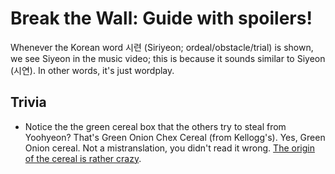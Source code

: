 # Break the Wall: Guide with spoilers!

Whenever the Korean word 시련 (Siriyeon; ordeal/obstacle/trial) is shown,
we see Siyeon in the music video; this is because it sounds similar to Siyeon (시연).
In other words, it's just wordplay.

## Trivia

* Notice the the green cereal box that the others try to steal from Yoohyeon?
  That's Green Onion Chex Cereal (from Kellogg's).
  Yes, Green Onion cereal. Not a mistranslation, you didn't read it wrong.
  [The origin of the cereal is rather crazy](https://tastesseoulgood.wordpress.com/2020/07/02/green-onion-chex/).
